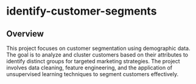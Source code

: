 # identify-customer-segments
## Overview
This project focuses on customer segmentation using demographic data. The goal is to analyze and cluster customers based on their attributes to identify distinct groups for targeted marketing strategies. The project involves data cleaning, feature engineering, and the application of unsupervised learning techniques to segment customers effectively.

